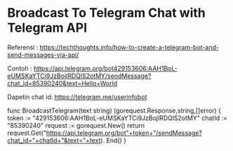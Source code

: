 # Broadcast To Telegram Chat with Telegram API

Referensi :
https://techthoughts.info/how-to-create-a-telegram-bot-and-send-messages-via-api/

Contoh :
https://api.telegram.org/bot429153606:AAH1BoL-eUMSKaYTCi9JzBojlRDQlS2otMY/sendMessage?chat_id=85390240&text=Hello+World

Dapetin chat id:
https://telegram.me/userinfobot


func BroadcastTelegram(text string) (gorequest.Response,string,[]error) {
	token := "429153606:AAH1BoL-eUMSKaYTCi9JzBojlRDQlS2otMY"
	chatId := "85390240"
	request := gorequest.New()
	return request.Get("https://api.telegram.org/bot"+token+"/sendMessage?chat_id="+chatId+"&text="+text).
		End()
}
